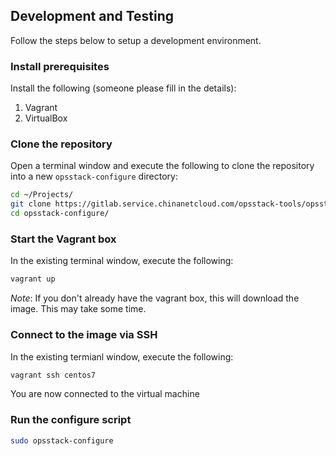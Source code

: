 ## Development and Testing

Follow the steps below to setup a development environment.

### Install prerequisites

Install the following (someone please fill in the details):
1. Vagrant
2. VirtualBox

### Clone the repository

Open a terminal window and execute the following to clone the repository into a new `opsstack-configure` directory:


```Bash
cd ~/Projects/
git clone https://gitlab.service.chinanetcloud.com/opsstack-tools/opsstack-configure.git
cd opsstack-configure/
```

### Start the Vagrant box

In the existing terminal window, execute the following:


```Bash
vagrant up
```

_Note_: If you don't already have the vagrant box, this will download the image. This may take some time.

### Connect to the image via SSH

In the existing termianl window, execute the following:

```Bash
vagrant ssh centos7
```

You are now connected to the virtual machine

### Run the configure script

```Bash
sudo opsstack-configure
```



